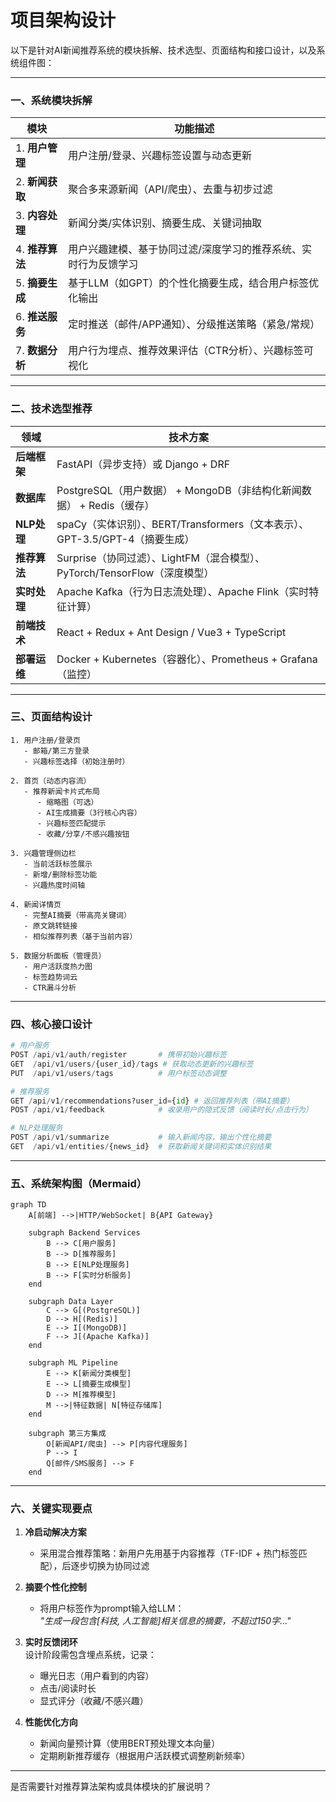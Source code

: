 # 项目架构设计

以下是针对AI新闻推荐系统的模块拆解、技术选型、页面结构和接口设计，以及系统组件图：

---

### 一、系统模块拆解
| 模块             | 功能描述                                                                 |
|------------------|------------------------------------------------------------------------|
| 1. **用户管理**    | 用户注册/登录、兴趣标签设置与动态更新                                   |
| 2. **新闻获取**    | 聚合多来源新闻（API/爬虫）、去重与初步过滤                             |
| 3. **内容处理**    | 新闻分类/实体识别、摘要生成、关键词抽取                                |
| 4. **推荐算法**    | 用户兴趣建模、基于协同过滤/深度学习的推荐系统、实时行为反馈学习         |
| 5. **摘要生成**    | 基于LLM（如GPT）的个性化摘要生成，结合用户标签优化输出                 |
| 6. **推送服务**    | 定时推送（邮件/APP通知）、分级推送策略（紧急/常规）                    |
| 7. **数据分析**    | 用户行为埋点、推荐效果评估（CTR分析）、兴趣标签可视化                  |

---

### 二、技术选型推荐
| 领域              | 技术方案                                                                 |
|-------------------|--------------------------------------------------------------------------|
| **后端框架**       | FastAPI（异步支持）或 Django + DRF                                      |
| **数据库**         | PostgreSQL（用户数据） + MongoDB（非结构化新闻数据） + Redis（缓存）     |
| **NLP处理**        | spaCy（实体识别）、BERT/Transformers（文本表示）、GPT-3.5/GPT-4（摘要生成） |
| **推荐算法**       | Surprise（协同过滤）、LightFM（混合模型）、PyTorch/TensorFlow（深度模型） |
| **实时处理**       | Apache Kafka（行为日志流处理）、Apache Flink（实时特征计算）             |
| **前端技术**       | React + Redux + Ant Design / Vue3 + TypeScript                           |
| **部署运维**       | Docker + Kubernetes（容器化）、Prometheus + Grafana（监控）              |

---

### 三、页面结构设计
```text
1. 用户注册/登录页
   - 邮箱/第三方登录
   - 兴趣标签选择（初始注册时）

2. 首页（动态内容流）
   - 推荐新闻卡片式布局
      - 缩略图（可选）
      - AI生成摘要（3行核心内容）
      - 兴趣标签匹配提示
      - 收藏/分享/不感兴趣按钮

3. 兴趣管理侧边栏
   - 当前活跃标签展示
   - 新增/删除标签功能
   - 兴趣热度时间轴

4. 新闻详情页
   - 完整AI摘要（带高亮关键词）
   - 原文跳转链接
   - 相似推荐列表（基于当前内容）

5. 数据分析面板（管理员）
   - 用户活跃度热力图
   - 标签趋势词云
   - CTR漏斗分析
```

---

### 四、核心接口设计
```python
# 用户服务
POST /api/v1/auth/register       # 携带初始兴趣标签
GET  /api/v1/users/{user_id}/tags # 获取动态更新的兴趣标签
PUT  /api/v1/users/tags          # 用户标签动态调整

# 推荐服务
GET /api/v1/recommendations?user_id={id} # 返回推荐列表（带AI摘要）
POST /api/v1/feedback            # 收录用户的隐式反馈（阅读时长/点击行为）

# NLP处理服务
POST /api/v1/summarize           # 输入新闻内容，输出个性化摘要
GET  /api/v1/entities/{news_id}  # 获取新闻关键词和实体识别结果
```

---

### 五、系统架构图（Mermaid）
```mermaid
graph TD
    A[前端] -->|HTTP/WebSocket| B{API Gateway}
    
    subgraph Backend Services
        B --> C[用户服务]
        B --> D[推荐服务]
        B --> E[NLP处理服务]
        B --> F[实时分析服务]
    end

    subgraph Data Layer
        C --> G[(PostgreSQL)]
        D --> H[(Redis)]
        E --> I[(MongoDB)]
        F --> J[(Apache Kafka)]
    end

    subgraph ML Pipeline
        E --> K[新闻分类模型]
        E --> L[摘要生成模型]
        D --> M[推荐模型]
        M -->|特征数据| N[特征存储库]
    end

    subgraph 第三方集成
        O[新闻API/爬虫] --> P[内容代理服务]
        P --> I
        Q[邮件/SMS服务] --> F
    end
```

---

### 六、关键实现要点
1. **冷启动解决方案**  
   - 采用混合推荐策略：新用户先用基于内容推荐（TF-IDF + 热门标签匹配），后逐步切换为协同过滤

2. **摘要个性化控制**  
   - 将用户标签作为prompt输入给LLM：  
     *"生成一段包含[科技, 人工智能]相关信息的摘要，不超过150字..."*

3. **实时反馈闭环**  
   设计阶段需包含埋点系统，记录：
   - 曝光日志（用户看到的内容）
   - 点击/阅读时长
   - 显式评分（收藏/不感兴趣）

4. **性能优化方向**  
   - 新闻向量预计算（使用BERT预处理文本向量）
   - 定期刷新推荐缓存（根据用户活跃模式调整刷新频率）

---

是否需要针对推荐算法架构或具体模块的扩展说明？